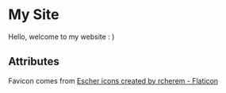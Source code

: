 # My Site

Hello, welcome to my website : )

## Attributes

Favicon comes from 
<a href="https://www.flaticon.com/free-icons/escher" title="escher icons">Escher icons created by rcherem - Flaticon</a>
